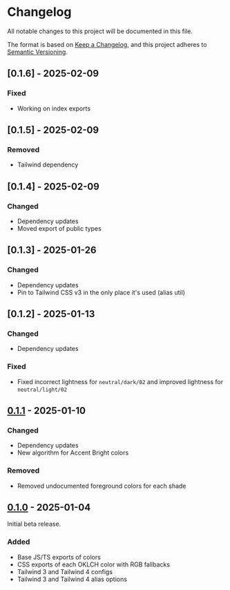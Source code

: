 # Changelog

All notable changes to this project will be documented in this file.

The format is based on [Keep a Changelog](https://keepachangelog.com/en/1.1.0/), and this project adheres to [Semantic Versioning](https://semver.org/spec/v2.0.0.html).

## [0.1.6] - 2025-02-09

### Fixed

- Working on index exports

## [0.1.5] - 2025-02-09

### Removed

- Tailwind dependency

## [0.1.4] - 2025-02-09

### Changed

- Dependency updates
- Moved export of public types

## [0.1.3] - 2025-01-26

### Changed

- Dependency updates
- Pin to Tailwind CSS v3 in the only place it's used (alias util)

## [0.1.2] - 2025-01-13

### Changed

- Dependency updates

### Fixed

- Fixed incorrect lightness for `neutral/dark/02` and improved lightness for `neutral/light/02`

## [0.1.1] - 2025-01-10

### Changed

- Dependency updates
- New algorithm for Accent Bright colors

### Removed

- Removed undocumented foreground colors for each shade

## [0.1.0] - 2025-01-04

Initial beta release.

### Added

- Base JS/TS exports of colors
- CSS exports of each OKLCH color with RGB fallbacks
- Tailwind 3 and Tailwind 4 configs
- Tailwind 3 and Tailwind 4 alias options

[0.1.1]: https://github.com/colinhemphill/strum-colors/releases/tag/v0.1.1
[0.1.0]: https://github.com/colinhemphill/strum-colors/releases/tag/v0.1.0

